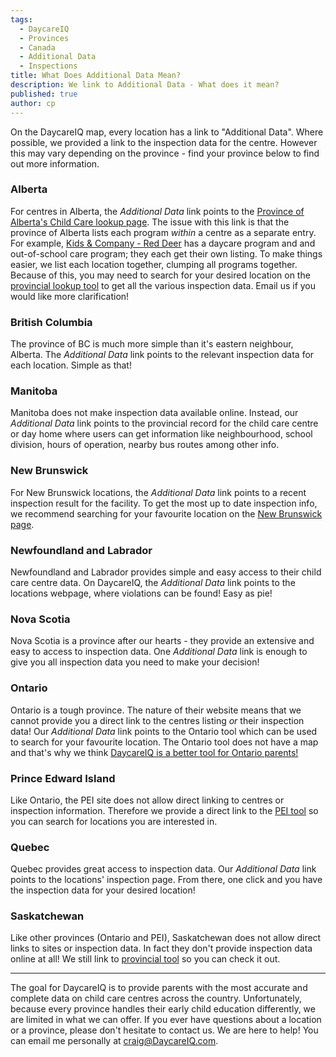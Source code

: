 ```yaml
---
tags:
  - DaycareIQ
  - Provinces
  - Canada
  - Additional Data
  - Inspections
title: What Does Additional Data Mean?
description: We link to Additional Data - What does it mean?
published: true
author: cp
---
```

On the DaycareIQ map, every location has a link to "Additional Data".  Where possible, we provided a link to the inspection data for the centre.  However this may vary depending on the province - find your province below to find out more information. 

### Alberta ###

For centres in Alberta, the _Additional Data_ link points to the [Province of Alberta's Child Care lookup page](http://www.humanservices.alberta.ca/oldfusion/ChildCareLookup.cfm).  The issue with this link is that the province of Alberta lists each program _within_ a centre as a separate entry.  For example, [Kids & Company - Red Deer](http://www.humanservices.alberta.ca/oldfusion/ChildCareLookup.cfm?s=search&sfid=&sinspd=&sinspc=&show=&sstype=pname&pname=kids+%26+company&pcity=RED+DEER++++++++++++&Lookup=Search&pcode=) has a daycare program and and out-of-school care program; they each get their own listing.  To make things easier, we list each location together, clumping all programs together.  Because of this, you may need to search for your desired location on the [provincial lookup tool](http://www.humanservices.alberta.ca/oldfusion/ChildCareLookup.cfm) to get all the various inspection data.  Email us if you would like more clarification!

### British Columbia ###

The province of BC is much more simple than it's eastern neighbour, Alberta.  The _Additional Data_ link points to the relevant inspection data for each location.  Simple as that!

### Manitoba ###

Manitoba does not make inspection data available online.  Instead, our _Additional Data_ link points to the provincial record for the child care centre or day home where users can get information like neighbourhood, school division, hours of operation, nearby bus routes among other info.

### New Brunswick ###

For New Brunswick locations, the _Additional Data_ link points to a recent inspection result for the facility.  To get the most up to date inspection info, we recommend searching for your favourite location on the [New Brunswick page](http://www1.gnb.ca/0000/Daycarecq/index-e.asp).

### Newfoundland and Labrador ###

Newfoundland and Labrador provides simple and easy access to their child care centre data.  On DaycareIQ, the _Additional Data_ link points to the locations webpage, where violations can be found!  Easy as pie!

### Nova Scotia ###

Nova Scotia is a province after our hearts - they provide an extensive and easy to access to inspection data.  One _Additional Data_ link is enough to give you all inspection data you need to make your decision!

### Ontario ###

Ontario is a tough province.  The nature of their website means that we cannot provide you a direct link to the centres listing _or_ their inspection data!  Our _Additional Data_ link points to the Ontario tool which can be used to search for your favourite location.  The Ontario tool does not have a map and that's why we think [DaycareIQ is a better tool for Ontario parents!](https://blog.daycareiq.com/2016-DaycareIQ-and-Ontario)

### Prince Edward Island ###

Like Ontario, the PEI site does not allow direct linking to centres or inspection information.  Therefore we provide a direct link to the [PEI tool](https://earlychildhooddevelopment.ca/ecregistry/search.php#a) so you can search for locations you are interested in.

### Quebec ###

Quebec provides great access to inspection data.  Our _Additional Data_ link points to the locations' inspection page.  From there, one click and you have the inspection data for your desired location!

### Saskatchewan ###

Like other provinces (Ontario and PEI), Saskatchewan does not allow direct links to sites or inspection data.  In fact they don't provide inspection data online at all!  We still link to [provincial tool](https://www.saskatchewan.ca/residents/family-and-social-support/child-care/find-a-child-care-provider-in-my-community) so you can check it out.

----

The goal for DaycareIQ is to provide parents with the most accurate and complete data on child care centres across the country.  Unfortunately, because every province handles their early child education differently, we are limited in what we can offer.  If you ever have questions about a location or a province, please don't hesitate to contact us.  We are here to help! You can email me personally at craig@DaycareIQ.com.
